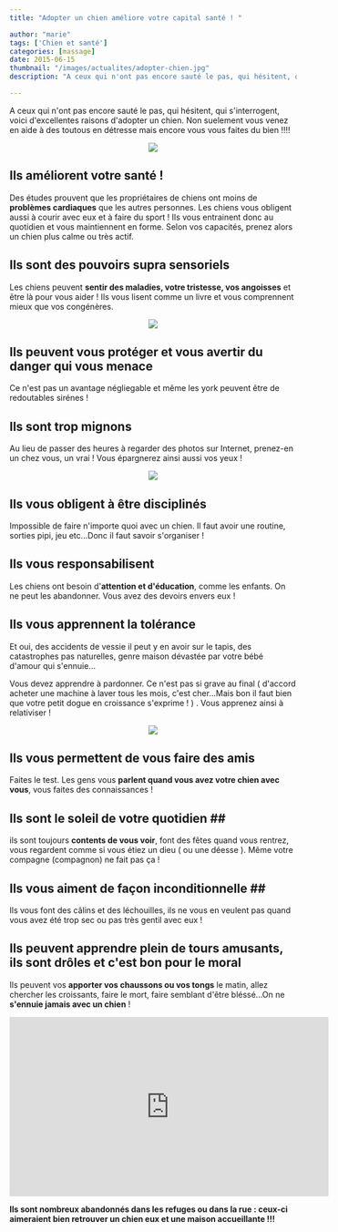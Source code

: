 ```yaml
---
title: "Adopter un chien améliore votre capital santé ! "

author: "marie"
tags: ['Chien et santé']
categories: [massage]
date: 2015-06-15
thumbnail: "/images/actualites/adopter-chien.jpg"
description: "A ceux qui n'ont pas encore sauté le pas, qui hésitent, qui s'interrogent, voici d'excellentes raisons d'adopter un chien.  "

---
```


A ceux qui n'ont pas encore sauté le pas, qui hésitent, qui s'interrogent, voici d'excellentes raisons d'adopter un chien. Non suelement vous venez en aide à des toutous en détresse mais encore vous vous faites du bien !!!!




<p align="center"><img src= "/images/actualites/adopter-chien.jpg"></p>



## Ils améliorent votre santé ! ##
Des études prouvent que les propriétaires de chiens ont moins de <b>problèmes cardiaques</b> que les autres personnes. Les chiens vous obligent aussi à courir avec eux et à faire du sport ! Ils vous entrainent donc au quotidien et vous maintiennent en forme. Selon vos capacités, prenez alors un chien plus calme ou très actif.

## Ils sont des pouvoirs supra sensoriels ##
Les chiens  peuvent <b>sentir des maladies, votre tristesse, vos angoisses</b> et être là pour vous aider ! Ils vous lisent comme un livre et vous comprennent mieux que vos congénères.
<p align= "center"><img src= "/images/actualites/trustingdogl.jpg"</p>

## Ils peuvent vous protéger et vous avertir du danger qui vous menace ##
Ce n'est pas un avantage négliegable et même les york peuvent être de redoutables sirénes !

## Ils sont trop  mignons ##
Au lieu de passer des heures à regarder des photos sur Internet, prenez-en un chez vous, un vrai ! Vous épargnerez ainsi aussi vos yeux !
<p align= "center"><img src= "/images/actualites/refuge-chien.jpg"</p>

## Ils vous obligent à être disciplinés ##
 Impossible de faire n'importe quoi avec un chien. Il faut avoir une routine, sorties pipi, jeu etc...Donc il faut savoir s'organiser !

 ## Ils vous responsabilisent ##
 Les chiens ont besoin d'<b>attention et d'éducation</b>, comme les enfants. On ne peut les abandonner. Vous avez des devoirs envers eux !

## Ils vous apprennent la tolérance ##
Et oui, des accidents de vessie il peut y en avoir sur le tapis, des catastrophes pas naturelles, genre maison dévastée par votre bébé d'amour qui s'ennuie...

Vous devez apprendre à pardonner. Ce n'est pas si grave au final ( d'accord acheter une machine à laver tous les mois, c'est cher...Mais bon il faut bien que votre petit dogue en croissance s'exprime ! ) . Vous apprenez ainsi à relativiser !
<p align= "center"><img src= "/images/actualites/catal.jpg"</p>

## Ils vous permettent de vous faire des amis ##
Faites le test. Les gens vous <b>parlent quand vous avez votre chien avec vous</b>, vous faites des connaissances !

## Ils sont le soleil de votre quotidien ##
ils sont toujours <b>contents de vous voir</b>, font des fêtes quand vous rentrez, vous regardent comme si vous étiez un dieu ( ou une déesse ). Même votre compagne (compagnon) ne fait pas ça !

## Ils vous aiment de façon inconditionnelle ##
Ils vous font des câlins et des léchouilles, ils ne vous en veulent pas quand vous avez été trop sec ou pas très gentil avec eux !

## Ils peuvent apprendre plein de tours amusants, ils sont drôles et c'est bon pour le moral ##
Ils peuvent vos <b>apporter vos chaussons ou vos tongs</b> le matin, allez chercher les croissants, faire le mort, faire semblant d'être bléssé...On ne <b>s'ennuie jamais avec un chien</b> !
<p align= "center"><iframe width="560" height="315" src="https://www.youtube.com/embed/grVya90TkB4" frameborder="0" allowfullscreen></iframe></p>

<b>Ils sont nombreux abandonnés dans les refuges ou dans la rue : ceux-ci aimeraient bien retrouver un chien eux et une maison accueillante !!!</b>





